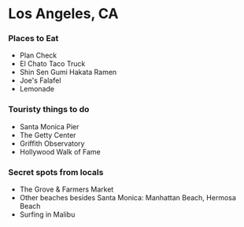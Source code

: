 # Los Angeles, CA

### Places to Eat
- Plan Check
- El Chato Taco Truck
- Shin Sen Gumi Hakata Ramen
- Joe's Falafel
- Lemonade

### Touristy things to do
- Santa Monica Pier
- The Getty Center
- Griffith Observatory
- Hollywood Walk of Fame

### Secret spots from locals
- The Grove & Farmers Market
- Other beaches besides Santa Monica:  Manhattan Beach, Hermosa Beach
- Surfing in Malibu
